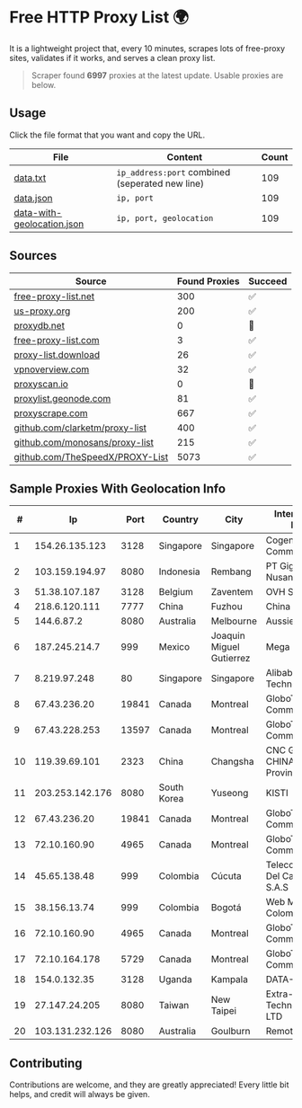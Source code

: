 
# Free HTTP Proxy List 🌍

It is a lightweight project that, every 10 minutes, scrapes lots of free-proxy sites, validates if it works, and serves a clean proxy list.


> Scraper found **6997** proxies at the latest update. Usable proxies are below.

## Usage

Click the file format that you want and copy the URL.


|File|Content|Count|
|----|-------|-----|
|[data.txt](https://raw.githubusercontent.com/themiralay/Proxy-List-World/master/data.txt)|`ip_address:port` combined (seperated new line)|109|
|[data.json](https://raw.githubusercontent.com/themiralay/Proxy-List-World/master/data.json)|`ip, port`|109|
|[data-with-geolocation.json](https://raw.githubusercontent.com/themiralay/Proxy-List-World/master/data-with-geolocation.json)|`ip, port, geolocation`|109|

## Sources

|Source|Found Proxies|Succeed|
|------|-------------|-------|
|[free-proxy-list.net](https://free-proxy-list.net)|300|✅|
|[us-proxy.org](https://www.us-proxy.org)|200|✅|
|[proxydb.net](http://proxydb.net)|0|🚫|
|[free-proxy-list.com](https://free-proxy-list.com/?page=&port=&type%5B%5D=http&type%5B%5D=https&up_time=0&search=Search)|3|✅|
|[proxy-list.download](https://www.proxy-list.download/HTTP)|26|✅|
|[vpnoverview.com](https://vpnoverview.com/privacy/anonymous-browsing/free-proxy-servers)|32|✅|
|[proxyscan.io](https://www.proxyscan.io)|0|🚫|
|[proxylist.geonode.com](https://proxylist.geonode.com/api/proxy-list?limit=300&page=1&sort_by=lastChecked&sort_type=desc&protocols=http,https)|81|✅|
|[proxyscrape.com](https://api.proxyscrape.com/v2/?request=displayproxies&protocol=http&timeout=10000&country=all&ssl=all&anonymity=all)|667|✅|
|[github.com/clarketm/proxy-list](https://raw.githubusercontent.com/clarketm/proxy-list/master/proxy-list-raw.txt)|400|✅|
|[github.com/monosans/proxy-list](https://raw.githubusercontent.com/monosans/proxy-list/main/proxies/http.txt)|215|✅|
|[github.com/TheSpeedX/PROXY-List](https://raw.githubusercontent.com/TheSpeedX/PROXY-List/master/http.txt)|5073|✅|


## Sample Proxies With Geolocation Info

|#|Ip|Port|Country|City|Internet Service Provider|
|-|--|----|-------|----|-------------------------|
|1|154.26.135.123|3128|Singapore|Singapore|Cogent Communications|
|2|103.159.194.97|8080|Indonesia|Rembang|PT Giga Digital Nusantara|
|3|51.38.107.187|3128|Belgium|Zaventem|OVH SAS|
|4|218.6.120.111|7777|China|Fuzhou|China Telecom|
|5|144.6.87.2|8080|Australia|Melbourne|Aussie Broadband|
|6|187.245.214.7|999|Mexico|Joaquin Miguel Gutierrez|Mega Cable|
|7|8.219.97.248|80|Singapore|Singapore|Alibaba (US) Technology Co., Ltd.|
|8|67.43.236.20|19841|Canada|Montreal|GloboTech Communications|
|9|67.43.228.253|13597|Canada|Montreal|GloboTech Communications|
|10|119.39.69.101|2323|China|Changsha|CNC Group CHINA169 Hunan Province Network|
|11|203.253.142.176|8080|South Korea|Yuseong|KISTI|
|12|67.43.236.20|19841|Canada|Montreal|GloboTech Communications|
|13|72.10.160.90|4965|Canada|Montreal|GloboTech Communications|
|14|45.65.138.48|999|Colombia|Cúcuta|Telecomunicaciones Del Catatumbo S.A.S|
|15|38.156.13.74|999|Colombia|Bogotá|Web Master Colombia|
|16|72.10.160.90|4965|Canada|Montreal|GloboTech Communications|
|17|72.10.164.178|5729|Canada|Montreal|GloboTech Communications|
|18|154.0.132.35|3128|Uganda|Kampala|DATA-RT1|
|19|27.147.24.205|8080|Taiwan|New Taipei|Extra-Lan Technologies Co., LTD|
|20|103.131.232.126|8080|Australia|Goulburn|RemoteISP Pty Ltd|



## Contributing

Contributions are welcome, and they are greatly appreciated! Every
little bit helps, and credit will always be given.

